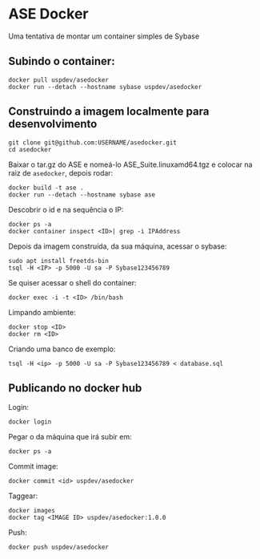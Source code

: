 # ASE Docker

Uma tentativa de montar um container simples de Sybase

## Subindo o container:

    docker pull uspdev/asedocker
    docker run --detach --hostname sybase uspdev/asedocker

## Construindo a imagem localmente para desenvolvimento

    git clone git@github.com:USERNAME/asedocker.git
    cd asedocker

Baixar o tar.gz do ASE e nomeá-lo ASE_Suite.linuxamd64.tgz e
colocar na raiz de `asedocker`, depois rodar:

    docker build -t ase .
    docker run --detach --hostname sybase ase

Descobrir o id e na sequência o IP:

    docker ps -a
    docker container inspect <ID>| grep -i IPAddress

Depois da imagem construída, da sua máquina, acessar o sybase:

    sudo apt install freetds-bin
    tsql -H <IP> -p 5000 -U sa -P Sybase123456789

Se quiser acessar o shell do container:

    docker exec -i -t <ID> /bin/bash

Limpando ambiente:

    docker stop <ID>
    docker rm <ID>

Criando uma banco de exemplo:

    tsql -H <ip> -p 5000 -U sa -P Sybase123456789 < database.sql

## Publicando no docker hub

Login:

    docker login

Pegar o <id> da máquina que irá subir em:  

    docker ps -a

Commit image:

    docker commit <id> uspdev/asedocker

Taggear:

    docker images
    docker tag <IMAGE ID> uspdev/asedocker:1.0.0

Push:

    docker push uspdev/asedocker



